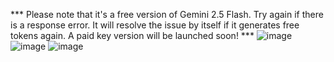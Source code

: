 *** Please note that it's a free version of Gemini 2.5 Flash. Try again if there is a response error. It will resolve the issue by itself if it generates free tokens again. A paid key version will be launched soon! ***
![image](https://github.com/user-attachments/assets/e81e36d6-faec-4ad4-aa61-b11b11222d22)
![image](https://github.com/user-attachments/assets/c722020f-9de6-42d7-8b07-50b155060018)
![image](https://github.com/user-attachments/assets/798746c2-dd71-413e-91ca-ccd64ca725ba)


